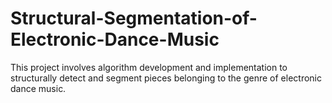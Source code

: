 # Structural-Segmentation-of-Electronic-Dance-Music
This project involves algorithm development and implementation to structurally detect and segment pieces belonging to the genre of electronic dance music.
